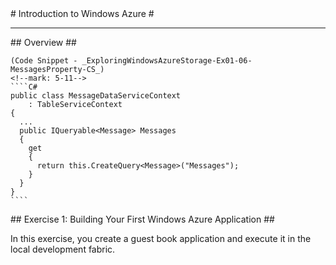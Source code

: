 ﻿<a name="Title" />
# Introduction to Windows Azure #

---
<a name="Overview" />
## Overview ##

	(Code Snippet - _ExploringWindowsAzureStorage-Ex01-06-MessagesProperty-CS_)
	<!--mark: 5-11-->
	````C#
	public class MessageDataServiceContext
	    : TableServiceContext
	{
	  ...
	  public IQueryable<Message> Messages
	  {
	    get
	    {
	      return this.CreateQuery<Message>("Messages");
	    }
	  }
	}
	````

<a name="Exercise1" />
## Exercise 1: Building Your First Windows Azure Application ##

In this exercise, you create a guest book application and execute it in the local development fabric.
